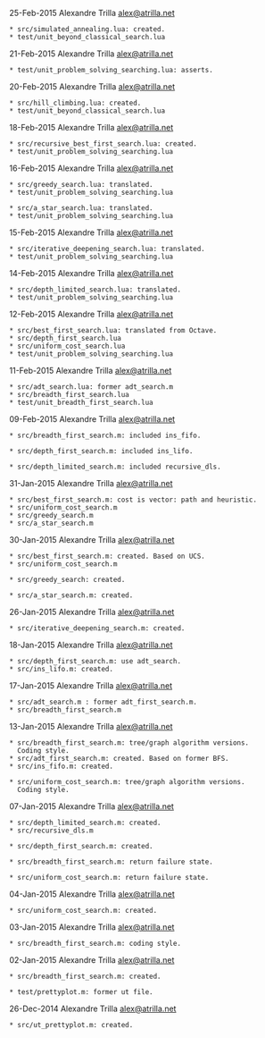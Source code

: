 25-Feb-2015  Alexandre Trilla  <alex@atrilla.net>

    * src/simulated_annealing.lua: created.
    * test/unit_beyond_classical_search.lua


21-Feb-2015  Alexandre Trilla  <alex@atrilla.net>

    * test/unit_problem_solving_searching.lua: asserts.


20-Feb-2015  Alexandre Trilla  <alex@atrilla.net>

    * src/hill_climbing.lua: created.
    * test/unit_beyond_classical_search.lua


18-Feb-2015  Alexandre Trilla  <alex@atrilla.net>

    * src/recursive_best_first_search.lua: created.
    * test/unit_problem_solving_searching.lua


16-Feb-2015  Alexandre Trilla  <alex@atrilla.net>

    * src/greedy_search.lua: translated.
    * test/unit_problem_solving_searching.lua

    * src/a_star_search.lua: translated.
    * test/unit_problem_solving_searching.lua


15-Feb-2015  Alexandre Trilla  <alex@atrilla.net>

    * src/iterative_deepening_search.lua: translated.
    * test/unit_problem_solving_searching.lua


14-Feb-2015  Alexandre Trilla  <alex@atrilla.net>

    * src/depth_limited_search.lua: translated.
    * test/unit_problem_solving_searching.lua


12-Feb-2015  Alexandre Trilla  <alex@atrilla.net>

    * src/best_first_search.lua: translated from Octave.
    * src/depth_first_search.lua
    * src/uniform_cost_search.lua
    * test/unit_problem_solving_searching.lua


11-Feb-2015  Alexandre Trilla  <alex@atrilla.net>

    * src/adt_search.lua: former adt_search.m
    * src/breadth_first_search.lua
    * test/unit_breadth_first_search.lua


09-Feb-2015  Alexandre Trilla  <alex@atrilla.net>

    * src/breadth_first_search.m: included ins_fifo.

    * src/depth_first_search.m: included ins_lifo.

    * src/depth_limited_search.m: included recursive_dls.


31-Jan-2015  Alexandre Trilla  <alex@atrilla.net>

    * src/best_first_search.m: cost is vector: path and heuristic.
    * src/uniform_cost_search.m
    * src/greedy_search.m
    * src/a_star_search.m


30-Jan-2015  Alexandre Trilla  <alex@atrilla.net>

    * src/best_first_search.m: created. Based on UCS.
    * src/uniform_cost_search.m

    * src/greedy_search: created.

    * src/a_star_search.m: created.


26-Jan-2015  Alexandre Trilla  <alex@atrilla.net>

    * src/iterative_deepening_search.m: created.


18-Jan-2015  Alexandre Trilla  <alex@atrilla.net>

    * src/depth_first_search.m: use adt_search.
    * src/ins_lifo.m: created.


17-Jan-2015  Alexandre Trilla  <alex@atrilla.net>

    * src/adt_search.m : former adt_first_search.m.
    * src/breadth_first_search.m


13-Jan-2015  Alexandre Trilla  <alex@atrilla.net>

    * src/breadth_first_search.m: tree/graph algorithm versions.
      Coding style.
    * src/adt_first_search.m: created. Based on former BFS.
    * src/ins_fifo.m: created.

    * src/uniform_cost_search.m: tree/graph algorithm versions.
      Coding style.


07-Jan-2015  Alexandre Trilla  <alex@atrilla.net>

    * src/depth_limited_search.m: created.
    * src/recursive_dls.m

    * src/depth_first_search.m: created.

    * src/breadth_first_search.m: return failure state.

    * src/uniform_cost_search.m: return failure state.


04-Jan-2015  Alexandre Trilla  <alex@atrilla.net>

    * src/uniform_cost_search.m: created.


03-Jan-2015  Alexandre Trilla  <alex@atrilla.net>

    * src/breadth_first_search.m: coding style.


02-Jan-2015  Alexandre Trilla  <alex@atrilla.net>

    * src/breadth_first_search.m: created.

    * test/prettyplot.m: former ut file.


26-Dec-2014  Alexandre Trilla  <alex@atrilla.net>

    * src/ut_prettyplot.m: created.

